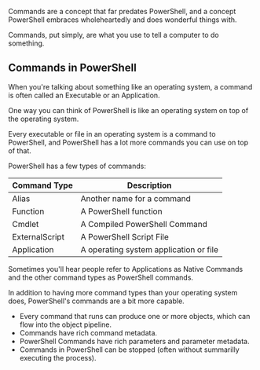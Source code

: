 Commands are a concept that far predates PowerShell, and a concept PowerShell embraces wholeheartedly and does wonderful things with.

Commands, put simply, are what you use to tell a computer to do something.

## Commands in PowerShell

When you're talking about something like an operating system, a command is often called an Executable or an Application.

One way you can think of PowerShell is like an operating system on top of the operating system.

Every executable or file in an operating system is a command to PowerShell,
and PowerShell has a lot more commands you can use on top of that.

PowerShell has a few types of commands:

|Command Type|Description|
|-|-|
|Alias|Another name for a command|
|Function|A PowerShell function|
|Cmdlet|A Compiled PowerShell Command|
|ExternalScript|A PowerShell Script File|
|Application|A operating system application or file|

Sometimes you'll hear people refer to Applications as Native Commands and the other command types as PowerShell commands.

In addition to having more command types than your operating system does, PowerShell's commands are a bit more capable.

* Every command that runs can produce one or more objects, which can flow into the object pipeline.
* Commands have rich command metadata.
* PowerShell Commands have rich parameters and parameter metadata.
* Commands in PowerShell can be stopped (often without summarilly executing the process).